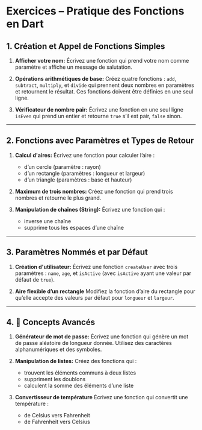 
#  Exercices – Pratique des Fonctions en Dart

## 1. Création et Appel de Fonctions Simples

1. **Afficher votre nom:**
   Écrivez une fonction qui prend votre nom comme paramètre et affiche un message de salutation.

2. **Opérations arithmétiques de base:**
   Créez quatre fonctions : `add`, `subtract`, `multiply`, et `divide` qui prennent deux nombres en paramètres et retournent le résultat. Ces fonctions doivent être définies en une seul ligne.

3. **Vérificateur de nombre pair:**
   Écrivez une fonction en une seul ligne `isEven` qui prend un entier et retourne `true` s’il est pair, `false` sinon.

---

## 2. Fonctions avec Paramètres et Types de Retour

1. **Calcul d'aires:**
   Écrivez une fonction pour calculer l’aire :

   * d’un cercle (paramètre : rayon)
   * d’un rectangle (paramètres : longueur et largeur)
   * d’un triangle (paramètres : base et hauteur)

2. **Maximum de trois nombres:**
   Créez une fonction qui prend trois nombres et retourne le plus grand.

3. **Manipulation de chaînes (String):**
   Écrivez une fonction qui :

   * inverse une chaîne
   * supprime tous les espaces d’une chaîne

---

## 3. Paramètres Nommés et par Défaut

1. **Création d'utilisateur:**
   Écrivez une fonction `createUser` avec trois paramètres : `name`, `age`, et `isActive` (avec `isActive` ayant une valeur par défaut de `true`).

2. **Aire flexible d’un rectangle**
   Modifiez la fonction d’aire du rectangle pour qu’elle accepte des valeurs par défaut pour `longueur` et `largeur`.

---

## 4. 🚀 Concepts Avancés

1. **Générateur de mot de passe:**
   Écrivez une fonction qui génère un mot de passe aléatoire de longueur donnée. Utilisez des caractères alphanumériques et des symboles.

2. **Manipulation de listes:**
   Créez des fonctions qui :

   * trouvent les éléments communs à deux listes
   * suppriment les doublons
   * calculent la somme des éléments d’une liste

3. **Convertisseur de température**
   Écrivez une fonction qui convertit une température :

   * de Celsius vers Fahrenheit
   * de Fahrenheit vers Celsius


